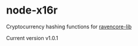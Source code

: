 node-x16r
===============
Cryptocurrency hashing functions for [ravencore-lib](https://github.com/underdarkskies/ravencore-lib)


Current version v1.0.1
